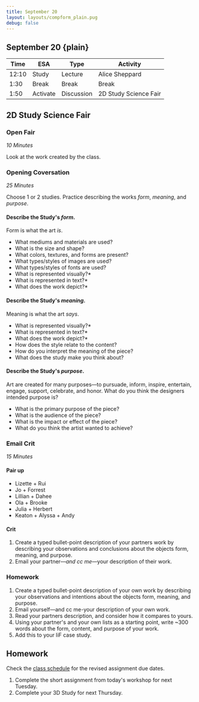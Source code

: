 ```yaml
---
title: September 20
layout: layouts/compform_plain.pug
debug: false
---
```



## September 20 {plain}

| Time  | ESA      | Type       | Activity              |
| ----- | -------- | ---------- | --------------------- |
| 12:10 | Study    | Lecture    | Alice Sheppard        |
| 1:30  | Break    | Break      | Break                 |
| 1:50  | Activate | Discussion | 2D Study Science Fair |


## 2D Study Science Fair

### Open Fair
*10 Minutes*

Look at the work created by the class.

### Opening Coversation
*25 Minutes*

Choose 1 or 2 studies. Practice describing the works *form*, *meaning*, and *purpose*.

#### Describe the Study's *form*.

Form is what the art *is*.

- What mediums and materials are used?
- What is the size and shape?
- What colors, textures, and forms are present?
- What types/styles of images are used?
- What types/styles of fonts are used?
- What is represented visually?*
- What is represented in text?*
- What does the work depict?*

#### Describe the Study's *meaning*.

Meaning is what the art *says*. 

- What is represented visually?*
- What is represented in text?*
- What does the work depict?* 
- How does the style relate to the content? 
- How do you interpret the meaning of the piece?
- What does the study make you think about?

#### Describe the Study's *purpose*.

Art are created for many purposes—to pursuade, inform, inspire, entertain, engage, support, celebrate, and honor. What do you think the designers intended purpose is? 

- What is the primary purpose of the piece?
- What is the audience of the piece?
- What is the impact or effect of the piece?
- What do you think the artist wanted to achieve?

### Email Crit 
*15 Minutes*

#### Pair up
- Lizette + Rui
- Jo + Forrest
- Lillian + Dahee
- Ola + Brooke
- Julia + Herbert
- Keaton + Alyssa + Andy

#### Crit
1) Create a typed bullet-point description of your partners work by describing your observations and conclusions about the objects form, meaning, and purpose. 
2) Email your partner—*and cc me*—your description of their work.

### Homework
1) Create a typed bullet-point description of your own work by describing your observations and intentions about the objects form, meaning, and purpose. 
2) Email yourself—and cc me-your description of your own work.
3) Read your partners description, and consider how it compares to yours.
4) Using your partner's and your own lists as a starting point, write ~300 words about the form, content, and purpose of your work. 
5) Add this to your IiF case study.


## Homework

Check the [class schedule](../) for the revised assignment due dates.

1. Complete the short assignment from today's workshop for next Tuesday.
2. Complete your 3D Study for next Thursday.